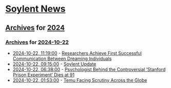 # [Soylent News](../../../README.md)

## [Archives](../../index.md) for [2024](../index.md)

### [Archives](../../index.md) for [2024-10-22](index.md)

* [2024-10-22, 11:19:00](https://soylentnews.org/article.pl?sid=24/10/20/221203&from=rss) - [Researchers Achieve First Successful Communication Between Dreaming Individuals](https://soylentnews.org/article.pl?sid=24/10/20/221203&from=rss)
* [2024-10-22, 09:15:00](https://soylentnews.org/meta/article.pl?sid=24/10/22/0857212&from=rss) - [Soylent Update](https://soylentnews.org/meta/article.pl?sid=24/10/22/0857212&from=rss)
* [2024-10-22, 06:38:00](https://soylentnews.org/article.pl?sid=24/10/20/2155245&from=rss) - [Psychologist Behind the Controversial ‘Stanford Prison Experiment’ Dies at 91](https://soylentnews.org/article.pl?sid=24/10/20/2155245&from=rss)
* [2024-10-22, 01:53:00](https://soylentnews.org/article.pl?sid=24/10/20/2146222&from=rss) - [Temu Facing Scrutiny Across the Globe](https://soylentnews.org/article.pl?sid=24/10/20/2146222&from=rss)
